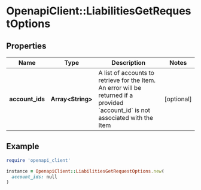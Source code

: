 # OpenapiClient::LiabilitiesGetRequestOptions

## Properties

| Name | Type | Description | Notes |
| ---- | ---- | ----------- | ----- |
| **account_ids** | **Array&lt;String&gt;** | A list of accounts to retrieve for the Item.  An error will be returned if a provided &#x60;account_id&#x60; is not associated with the Item | [optional] |

## Example

```ruby
require 'openapi_client'

instance = OpenapiClient::LiabilitiesGetRequestOptions.new(
  account_ids: null
)
```


